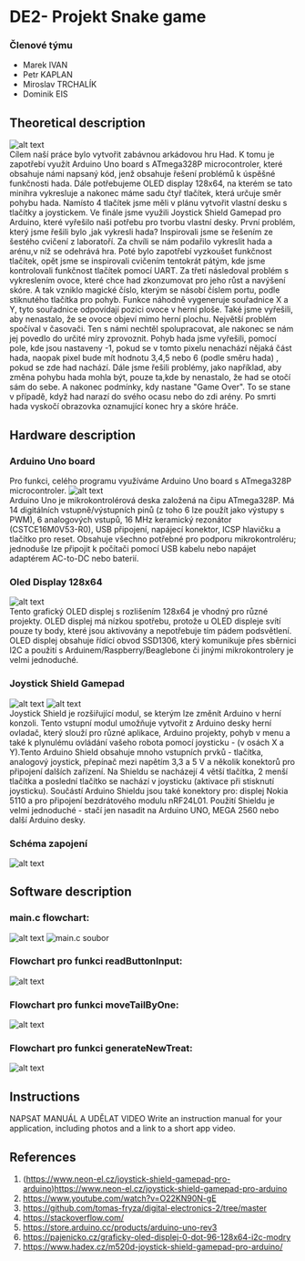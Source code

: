 # DE2- Projekt Snake game

### Členové týmu

* Marek IVAN
* Petr KAPLAN
* Miroslav TRCHALÍK
* Dominik EIS

## Theoretical description
![alt text](celek.jpg)
<br />
Cílem naší práce bylo vytvořit zabávnou arkádovou hru Had. K tomu je zapotřebí využít Arduino Uno board s ATmega328P microcontroler, které obsahuje námi napsaný kód, jenž obsahuje řešení problémů k úspěšné funkčnosti hada. Dále potřebujeme OLED display 128x64, na kterém se tato minihra vykresluje a nakonec máme sadu čtyř tlačítek, která určuje směr pohybu hada. Namísto 4 tlačítek jsme měli v plánu vytvořit vlastní desku s tlačítky a joystickem. Ve finále jsme využili Joystick Shield Gamepad pro Arduino, které vyřešilo naši potřebu pro tvorbu vlastní desky. První problém, který jsme řešili bylo ,jak vykresli hada? Inspirovali jsme se řešením ze šestého cvičení z laboratoří. Za chvíli se nám podařilo vykreslit hada a arénu,v níž se odehrává hra. Poté bylo zapotřebí vyzkoušet funkčnost tlačítek, opět jsme se inspirovali cvičením tentokrát pátým, kde jsme kontrolovali funkčnost tlačítek pomocí UART. Za třetí následoval problém s vykreslením ovoce, které chce had zkonzumovat pro jeho růst a navýšení skóre. A tak vzniklo magické číslo, kterým se násobí číslem portu, podle stiknutého tlačítka pro pohyb. Funkce náhodně vygeneruje souřadnice X a Y, tyto souřadnice odpovídají pozici ovoce v herní ploše. Také jsme vyřešili, aby nenastalo, že se ovoce objeví mimo herní plochu. Největší problém spočíval v časovači. Ten s námi nechtěl spolupracovat, ale nakonec se nám jej povedlo do určité míry zprovoznit. Pohyb hada jsme vyřešili, pomocí pole, kde jsou nastaveny -1, pokud se v tomto pixelu nenachází nějaká část hada, naopak pixel bude mít hodnotu 3,4,5 nebo 6 (podle směru hada) , pokud se zde had nachází. Dále jsme řešili problémy, jako například, aby změna pohybu hada mohla být, pouze ta,kde by nenastalo, že had se otočí sám do sebe. A nakonec podmínky, kdy nastane "Game Over". To se stane v případě, když had narazí do svého ocasu nebo do zdi arény. Po smrti hada vyskočí obrazovka oznamující konec hry a skóre hráče.

## Hardware description
### Arduino Uno board
 Pro funkci, celého programu využíváme Arduino Uno board s ATmega328P microcontroler.
![alt text](uno.jpg)
<br />
Arduino Uno je mikrokontrolérová deska založená na čipu ATmega328P. Má 14 digitálních vstupně/výstupních pinů (z toho 6 lze použít jako výstupy s PWM), 6 analogových vstupů, 16 MHz keramický rezonátor (CSTCE16M0V53-R0), USB připojení, napájecí konektor, ICSP hlavičku a tlačítko pro reset. Obsahuje všechno potřebné pro podporu mikrokontroléru; jednoduše lze připojit k počítači pomocí USB kabelu nebo napájet adaptérem AC-to-DC nebo baterií.
### Oled Display 128x64
![alt text](oled.jpg)
<br />
Tento grafický OLED displej s rozlišením 128x64 je vhodný pro různé projekty. OLED displej má nízkou spotřebu, protože u OLED displeje svítí pouze ty body, které jsou aktivovány a nepotřebuje tím pádem podsvětlení. OLED displej obsahuje řídící obvod SSD1306, který komunikuje přes sběrnici I2C a použití s Arduinem/Raspberry/Beaglebone či jinými mikrokontrolery je velmi jednoduché.
### Joystick Shield Gamepad
![alt text](deska1.jpg)
![alt text](deska2.jpg)
<br />
Joystick Shield je rozšiřující modul, se kterým lze změnít Arduino v herní konzoli. Tento vstupní modul umožňuje vytvořit z Arduino desky herní ovladač, který slouží pro různé aplikace, Arduino projekty, pohyb v menu a také k plynulému ovládání vašeho robota pomocí joysticku - (v osách X a Y).Tento Arduino Shield obsahuje mnoho vstupních prvků - tlačítka, analogový joystick, přepínač mezi napětím 3,3 a 5 V a několik konektorů pro připojení dalších zařízení. Na Shieldu se nacházejí 4 větší tlačítka, 2 menší tlačítka a poslední tlačítko se nachází v joysticku (aktivace při stisknutí joysticku). Součástí Arduino Shieldu jsou také konektory pro: displej Nokia 5110 a pro připojení bezdrátového modulu nRF24L01. Použití Shieldu je velmi jednoduché - stačí jen nasadit na Arduino UNO, MEGA 2560 nebo další Arduino desky.
<br />
### Schéma zapojení
![alt text](schema_desky.png)



## Software description
### main.c flowchart:
![alt text](main_c.jpg)
![main.c soubor]([main_c.jpg](https://github.com/marek8l/DE2/blob/main/projektsnake/src/main.c))
### Flowchart pro funkci readButtonInput:
![alt text](readButtonInput.jpg)
### Flowchart pro funkci moveTailByOne:
![alt text](moveTailByOne.jpg)
### Flowchart pro funkci generateNewTreat:
![alt text](generateNewTreat.jpg)


## Instructions

NAPSAT MANUÁL A UDĚLAT VIDEO
Write an instruction manual for your application, including photos and a link to a short app video.

## References

1. (https://www.neon-el.cz/joystick-shield-gamepad-pro-arduino)https://www.neon-el.cz/joystick-shield-gamepad-pro-arduino
2. https://www.youtube.com/watch?v=O22KN90N-gE
3. https://github.com/tomas-fryza/digital-electronics-2/tree/master
4. https://stackoverflow.com/
5. https://store.arduino.cc/products/arduino-uno-rev3
6. https://pajenicko.cz/graficky-oled-displej-0-dot-96-128x64-i2c-modry
7. https://www.hadex.cz/m520d-joystick-shield-gamepad-pro-arduino/
   
